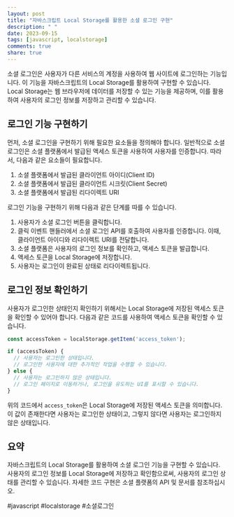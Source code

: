 ```yaml
---
layout: post
title: "자바스크립트 Local Storage를 활용한 소셜 로그인 구현"
description: " "
date: 2023-09-15
tags: [javascript, localstorage]
comments: true
share: true
---
```


소셜 로그인은 사용자가 다른 서비스의 계정을 사용하여 웹 사이트에 로그인하는 기능입니다. 이 기능을 자바스크립트의 Local Storage를 활용하여 구현할 수 있습니다. Local Storage는 웹 브라우저에 데이터를 저장할 수 있는 기능을 제공하며, 이를 활용하여 사용자의 로그인 정보를 저장하고 관리할 수 있습니다.

## 로그인 기능 구현하기

먼저, 소셜 로그인을 구현하기 위해 필요한 요소들을 정의해야 합니다. 일반적으로 소셜 로그인은 소셜 플랫폼에서 발급된 액세스 토큰을 사용하여 사용자를 인증합니다. 따라서, 다음과 같은 요소들이 필요합니다.

1. 소셜 플랫폼에서 발급된 클라이언트 아이디(Client ID)
2. 소셜 플랫폼에서 발급된 클라이언트 시크릿(Client Secret)
3. 소셜 플랫폼에서 발급된 리다이렉트 URI

로그인 기능을 구현하기 위해 다음과 같은 단계를 따를 수 있습니다.

1. 사용자가 소셜 로그인 버튼을 클릭합니다.
2. 클릭 이벤트 핸들러에서 소셜 로그인 API를 호출하여 사용자를 인증합니다. 이때, 클라이언트 아이디와 리다이렉트 URI를 전달합니다.
3. 소셜 플랫폼은 사용자의 로그인 정보를 확인하고, 액세스 토큰을 발급합니다.
4. 액세스 토큰을 Local Storage에 저장합니다.
5. 사용자는 로그인이 완료된 상태로 리다이렉트됩니다.

## 로그인 정보 확인하기

사용자가 로그인한 상태인지 확인하기 위해서는 Local Storage에 저장된 액세스 토큰을 확인할 수 있어야 합니다. 다음과 같은 코드를 사용하여 액세스 토큰을 확인할 수 있습니다.

```javascript
const accessToken = localStorage.getItem('access_token');

if (accessToken) {
  // 사용자는 로그인한 상태입니다.
  // 로그인한 사용자에 대한 추가적인 작업을 수행할 수 있습니다.
} else {
  // 사용자는 로그인하지 않은 상태입니다.
  // 로그인 페이지로 이동하거나, 로그인을 유도하는 UI를 표시할 수 있습니다.
}
```

위의 코드에서 `access_token`은 Local Storage에 저장된 액세스 토큰을 의미합니다. 이 값이 존재한다면 사용자는 로그인한 상태이고, 그렇지 않다면 사용자는 로그인하지 않은 상태입니다.

## 요약

자바스크립트의 Local Storage를 활용하여 소셜 로그인 기능을 구현할 수 있습니다. 사용자의 로그인 정보를 Local Storage에 저장하고 확인함으로써, 사용자의 로그인 상태를 관리할 수 있습니다. 자세한 코드 구현은 소셜 플랫폼의 API 및 문서를 참조하십시오.

#javascript #localstorage #소셜로그인